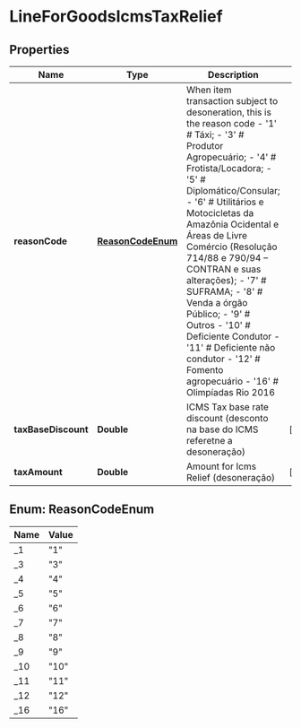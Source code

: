 
# LineForGoodsIcmsTaxRelief

## Properties
Name | Type | Description | Notes
------------ | ------------- | ------------- | -------------
**reasonCode** | [**ReasonCodeEnum**](#ReasonCodeEnum) | When item transaction subject to desoneration, this is the reason code - &#39;1&#39; # Táxi; - &#39;3&#39; # Produtor Agropecuário; - &#39;4&#39; # Frotista/Locadora; - &#39;5&#39; # Diplomático/Consular; - &#39;6&#39; # Utilitários e Motocicletas da Amazônia Ocidental e Áreas de Livre Comércio (Resolução 714/88 e 790/94 – CONTRAN e suas alterações); - &#39;7&#39; # SUFRAMA; - &#39;8&#39; # Venda a órgão Público; - &#39;9&#39; # Outros - &#39;10&#39; # Deficiente Condutor - &#39;11&#39; # Deficiente não condutor - &#39;12&#39; # Fomento agropecuário - &#39;16&#39; # Olimpíadas Rio 2016  | 
**taxBaseDiscount** | **Double** | ICMS Tax base rate discount  (desconto na base do ICMS referetne a desoneração) |  [optional]
**taxAmount** | **Double** | Amount for Icms Relief (desoneração) |  [optional]


<a name="ReasonCodeEnum"></a>
## Enum: ReasonCodeEnum
Name | Value
---- | -----
_1 | &quot;1&quot;
_3 | &quot;3&quot;
_4 | &quot;4&quot;
_5 | &quot;5&quot;
_6 | &quot;6&quot;
_7 | &quot;7&quot;
_8 | &quot;8&quot;
_9 | &quot;9&quot;
_10 | &quot;10&quot;
_11 | &quot;11&quot;
_12 | &quot;12&quot;
_16 | &quot;16&quot;



